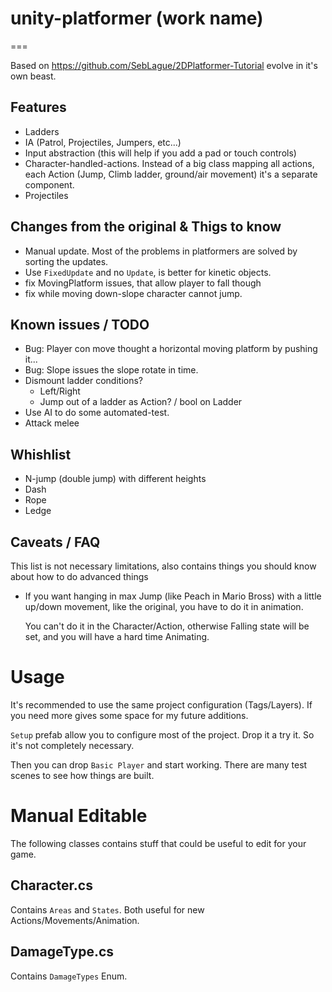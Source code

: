 # unity-platformer (work name)
===

Based on https://github.com/SebLague/2DPlatformer-Tutorial evolve in it's own beast.

## Features
* Ladders
* IA (Patrol, Projectiles, Jumpers, etc...)
* Input abstraction (this will help if you add a pad or touch controls)
* Character-handled-actions. Instead of a big class mapping all actions, each Action (Jump, Climb ladder, ground/air movement) it's a separate component.
* Projectiles

## Changes from the original & Thigs to know
* Manual update. Most of the problems in platformers are solved by sorting the updates.
* Use `FixedUpdate` and no `Update`, is better for kinetic objects.
* fix MovingPlatform issues, that allow player to fall though
* fix while moving down-slope character cannot jump.


## Known issues / TODO

* Bug: Player con move thought a horizontal moving platform by pushing it...
* Bug: Slope issues the slope rotate in time.
* Dismount ladder conditions?
  * Left/Right
  * Jump out of a ladder as Action? / bool on Ladder
* Use AI to do some automated-test.
* Attack melee

## Whishlist
* N-jump (double jump) with different heights
* Dash
* Rope
* Ledge


## Caveats / FAQ

This list is not necessary limitations, also contains things
you should know about how to do advanced things

* If you want hanging in max Jump (like Peach in Mario Bross) with a little
up/down movement, like the original, you have to do it in animation.

  You can't do it in the Character/Action, otherwise Falling state will be set, and you will have a hard time Animating.

# Usage

It's recommended to use the same project configuration (Tags/Layers).
If you need more gives some space for my future additions.

`Setup` prefab allow you to configure most of the project. Drop it a try it. So it's not completely necessary.

Then you can drop `Basic Player` and start working.
There are many test scenes to see how things are built.

# Manual Editable

The following classes contains stuff that could be useful to edit for your game.

## Character.cs

Contains `Areas` and `States`. Both useful for new Actions/Movements/Animation.

## DamageType.cs

Contains `DamageTypes` Enum.
